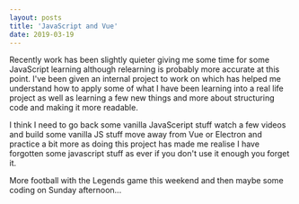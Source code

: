 ```yaml
---
layout: posts
title: 'JavaScript and Vue'
date: 2019-03-19
---
```


Recently work has been slightly quieter giving me some time for some JavaScript learning although relearning is probably more accurate at this point. I've been given an internal project to work on which has helped me understand how to apply some of what I have been learning into a real life project as well as learning a few new things and more about structuring code and making it more readable.

I think I need to go back some vanilla JavaSceript stuff watch a few videos and build some vanilla JS stuff move away from Vue or Electron and practice a bit more as doing this project has made me realise I have forgotten some javascript stuff as ever if you don't use it enough you forget it.

More football with the Legends game this weekend and then maybe some coding on Sunday afternoon...
